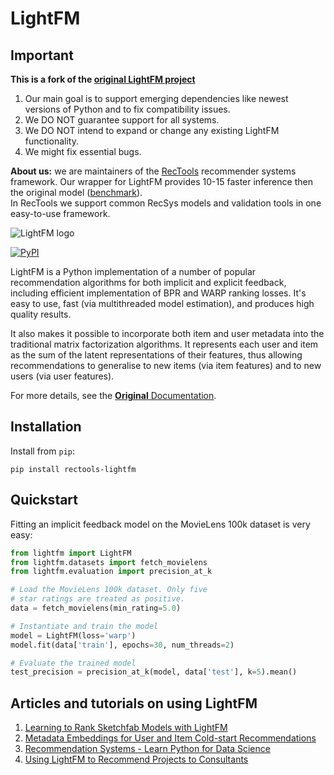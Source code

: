 # LightFM

## Important

**This is a fork of the [original LightFM project](https://github.com/lyst/lightfm)**
1. Our main goal is to support emerging dependencies like newest versions of Python and to fix compatibility issues. 
2. We DO NOT guarantee support for all systems.
3. We DO NOT intend to expand or change any existing LightFM functionality.
4. We might fix essential bugs.

**About us:** we are maintainers of the [RecTools](https://github.com/MobileTeleSystems/RecTools) recommender systems framework. Our wrapper for LightFM provides 10-15 faster inference then the original model ([benchmark](https://github.com/MobileTeleSystems/RecTools/blob/main/examples/6_benchmark_lightfm_inference.ipynb)).  
In RecTools we support common RecSys models and validation tools in one easy-to-use framework.


![LightFM logo](lightfm.png)


[![PyPI](https://img.shields.io/pypi/v/rectools-lightfm.svg)](https://pypi.python.org/pypi/rectools-lightfm/)


LightFM is a Python implementation of a number of popular recommendation algorithms for both implicit and explicit feedback, including efficient implementation of BPR and WARP ranking losses. It's easy to use, fast (via multithreaded model estimation), and produces high quality results.

It also makes it possible to incorporate both item and user metadata into the traditional matrix factorization algorithms. It represents each user and item as the sum of the latent representations of their features, thus allowing recommendations to generalise to new items (via item features) and to new users (via user features).

For more details, see the [**Original** Documentation](http://lyst.github.io/lightfm/docs/home.html).

## Installation
Install from `pip`:
```
pip install rectools-lightfm
```

## Quickstart
Fitting an implicit feedback model on the MovieLens 100k dataset is very easy:
```python
from lightfm import LightFM
from lightfm.datasets import fetch_movielens
from lightfm.evaluation import precision_at_k

# Load the MovieLens 100k dataset. Only five
# star ratings are treated as positive.
data = fetch_movielens(min_rating=5.0)

# Instantiate and train the model
model = LightFM(loss='warp')
model.fit(data['train'], epochs=30, num_threads=2)

# Evaluate the trained model
test_precision = precision_at_k(model, data['test'], k=5).mean()
```

## Articles and tutorials on using LightFM
1. [Learning to Rank Sketchfab Models with LightFM](http://blog.ethanrosenthal.com/2016/11/07/implicit-mf-part-2/)
2. [Metadata Embeddings for User and Item Cold-start Recommendations](http://building-babylon.net/2016/01/26/metadata-embeddings-for-user-and-item-cold-start-recommendations/)
3. [Recommendation Systems - Learn Python for Data Science](https://www.youtube.com/watch?v=9gBC9R-msAk)
4. [Using LightFM to Recommend Projects to Consultants](https://medium.com/product-at-catalant-technologies/using-lightfm-to-recommend-projects-to-consultants-44084df7321c#.gu887ky51)

